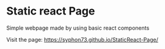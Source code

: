 # Static react Page

Simple webpage made by using basic react components

Visit the page: https://syphon73.github.io/StaticReact-Page/
